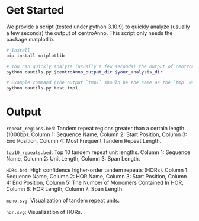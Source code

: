 # Get Started

We provide a script (tested under python 3.10.9) to quickly analyze (usually a few seconds) the output of centroAnno. This script only needs the package matplotlib.
```bash
# Install
pip install matplotlib

# You can quickly analyze (usually a few seconds) the output of centroAnno
python cautils.py $centroAnno_output_dir $your_analysis_dir

# Example command (The output `tmp1` should be the same as the `tmp` we provided)
python cautils.py test tmp1
```

# Output

`repeat_regions.bed`: Tandem repeat regions greater than a certain length (1000bp). Column 1: Sequence Name, Column 2: Start Position, Column 3: End Position, Column 4: Most Frequent Tandem Repeat Length.

`top10_repeats.bed`: Top 10 tandem repeat unit lengths. Column 1: Sequence Name, Column 2: Unit Length, Column 3: Span Length.

`HORs.bed`: High confidence higher-order tandem repeats (HORs). Column 1: Sequence Name, Column 2: HOR Name,  Column 3: Start Position, Column 4: End Position, Column 5: The Number of Monomers Contained In HOR, Column 6: HOR Length, Column 7: Span Length.

`mono.svg`: Visualization of tandem repeat units.

`hor.svg`: Visualization of HORs.

